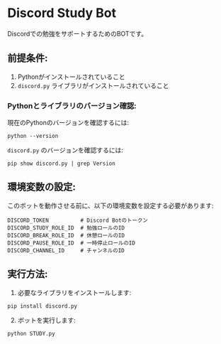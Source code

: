 # Discord Study Bot

Discordでの勉強をサポートするためのBOTです。

## 前提条件:

1. Pythonがインストールされていること
2. `discord.py` ライブラリがインストールされていること

### Pythonとライブラリのバージョン確認:

現在のPythonのバージョンを確認するには:

```
python --version
```

`discord.py` のバージョンを確認するには:

```
pip show discord.py | grep Version
```

## 環境変数の設定:

このボットを動作させる前に、以下の環境変数を設定する必要があります:

```
DISCORD_TOKEN          # Discord Botのトークン
DISCORD_STUDY_ROLE_ID  # 勉強ロールのID
DISCORD_BREAK_ROLE_ID  # 休憩ロールのID
DISCORD_PAUSE_ROLE_ID  # 一時停止ロールのID
DISCORD_CHANNEL_ID     # チャンネルのID
```

## 実行方法:

1. 必要なライブラリをインストールします:

```
pip install discord.py
```

2. ボットを実行します:

```
python STUDY.py
```
